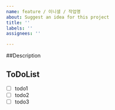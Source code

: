 ```yaml
---
name: feature / 이니셜 / 작업명
about: Suggest an idea for this project
title: ''
labels: ''
assignees: ''

---
```


##Description
> 

## ToDoList
- [ ] todo1
- [ ] todo2
- [ ] todo3
